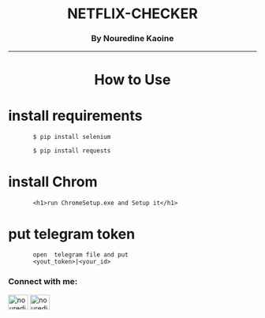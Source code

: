 <h1 align="center">NETFLIX-CHECKER</h1>
<h3 align="center">By Nouredine Kaoine</h3>
<hr align="center">
<h1 align="center"> How to Use</h1>


<h1> install requirements </h1>


<p align="left"> 

           $ pip install selenium 
           


</p>
<p align="left"> 

           $ pip install requests
           


</p>
<h1> install Chrom </h1>
<p align="left"> 

           <h1>run ChromeSetup.exe and Setup it</h1>


</p>
           
 <h1> put telegram token </h1>

<p align="left"> 

           open  telegram file and put 
           <yout_token>|<your_id>
                  
           


</p>








<h3 align="left">Connect with me:</h3>
<p align="left">
<a href="https://instagram.com/nouredinekn" target="blank"><img align="center" src="https://raw.githubusercontent.com/rahuldkjain/github-profile-readme-generator/master/src/images/icons/Social/instagram.svg" alt="nouredinekn" height="30" width="40" /></a>
 <a href="https://t.me/n2k4n" target="blank"><img align="center" src="https://upload.wikimedia.org/wikipedia/commons/8/83/Telegram_2019_Logo.svg" alt="nouredinekn" height="30" width="40" /></a>
</p>
